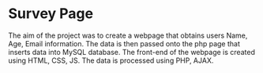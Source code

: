 # Survey Page
 The aim of the project was to create a webpage that obtains users Name, Age, Email information. The data is then passed onto the php page that inserts data into MySQL database.
 The front-end of the webpage is created using HTML, CSS, JS. The data is processed using PHP, AJAX.
 
 

